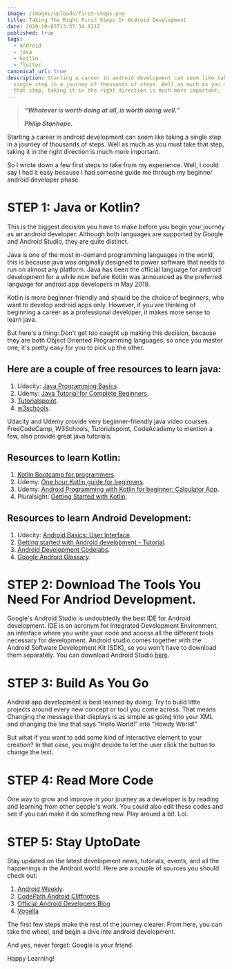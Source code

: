 ```yaml
---
image: /images/uploads/first-steps.png
title: Taking The Right First Steps In Android Development
date: 2020-10-05T13:37:34.821Z
published: true
tags:
  - android
  - java
  - kotlin
  - flutter
canonical_url: true
description: Starting a career in android development can seem like taking a
  single step in a journey of thousands of steps. Well as much as you must take
  that step, taking it in the right direction is much more important.
---
```

> ***“Whatever is worth doing at all, is worth doing well.”***
>
> ***Philip Stanhope.***

Starting a career in android development can seem like taking a single step in a journey of thousands of steps. Well as much as you must take that step, taking it in the right direction is much more important.

So I wrote down a few first steps to take from my experience. Well, I could say I had it easy because I had someone guide me through my beginner android developer phase.

# STEP 1: Java or Kotlin?

This is the biggest decision you have to make before you begin your journey as an android developer. Although both languages are supported by Google and Android Studio, they are quite distinct.

Java is one of the most in-demand programming languages in the world, this is because java was originally designed to power software that needs to run on almost any platform. Java has been the official language for android development for a while now before Kotlin was announced as the preferred language for android app developers in May 2019.

Kotlin is more beginner-friendly and should be the choice of beginners, who want to develop android apps only. However, if you are thinking of beginning a career as a professional developer, it makes more sense to learn java.

But here's a thing: Don't get too caught up making this decision, because they are both Object Oriented Programming languages, so once you master one, it's pretty easy for you to pick up the other.

## Here are a couple of free resources to learn java:

1. Udacity: [Java Programming Basics](https://www.udacity.com/course/java-programming-basics--ud282).
2. Udemy: [Java Tutorial for Complete Beginners](https://www.udemy.com/share/101qZM/).
3. [Tutorialspoint](https://www.tutorialspoint.com/java/index.htm).
4. [w3schools](https://www.w3schools.com/java/).

Udacity and Udemy provide very beginner-friendly java video courses. FreeCodeCamp, W3Schools, Tutorialspoint, CodeAcademy to mention a few, also provide great java tutorials.

## Resources to learn Kotlin:

1. [Kotlin Bootcamp for programmers](https://codelabs.developers.google.com/codelabs/kotlin-bootcamp-welcome/#0).
2. Udemy: [One hour Kotlin guide for beginners](https://www.udemy.com/share/1021FA/).
3. Udemy: [Android Programming with Kotlin for beginner: Calculator App](https://www.udemy.com/share/102n6W/).
4. Pluralsight: [Getting Started with Kotlin](https://pluralsight.pxf.io/c/1193463/424552/7490?u=https%3A%2F%2Fwww.pluralsight.com%2Fcourses%2Fkotlin-getting-started).

## Resources to learn Android Development:

1. Udacity: [Android Basics: User Interface](https://www.udacity.com/course/android-basics-user-interface--ud834).
2. [Getting started with Android development - Tutorial](https://www.vogella.com/tutorials/Android/article.html).
3. [Android Development Codelabs](https://codelabs.developers.google.com/?cat=Android).
4. [Google Android Glossary](https://developers.google.com/android/for-all/vocab-words/).





# STEP 2: Download The Tools You Need For Andriod Development.

Google's Android Studio is undoubtedly the best IDE for Android development. IDE is an acronym for Integrated Development Environment, an interface where you write your code and access all the different tools necessary for development. Android studio comes together with the Android Software Development Kit (SDK), so you won't have to download them separately. You can download Android Studio [here](https://developer.android.com/studio).





# STEP 3: Build As You Go

Android app development is best learned by doing. Try to build little projects around every new concept or tool you come across. That means Changing the message that displays is as simple as going into your XML and changing the line that says “Hello World!” into “Howdy World!”

But what if you want to add some kind of interactive element to your creation? In that case, you might decide to let the user click the button to change the text.





# STEP 4: Read More Code

One way to grow and improve in your journey as a developer is by reading and learning from other people's work. You could also edit these codes and see if you can make it do something new. Play around a bit. Lol.





# STEP 5: Stay UptoDate

Stay updated on the latest development news, tutorials, events, and all the happenings in the Android world. Here are a couple of sources you should check out:

1. [Android Weekly](http://androidweekly.net/).
2. [CodePath Android Cliffnotes](https://guides.codepath.com/android).
3. [Official Android Developers Blog](https://android-developers.googleblog.com/)
4. [Vogella](http://www.vogella.com/tutorials/android.html)

The first few steps make the rest of the journey clearer. From here, you can take the wheel, and begin a dive into android development.

And yes, never forget: Google is your friend.

Happy Learning!